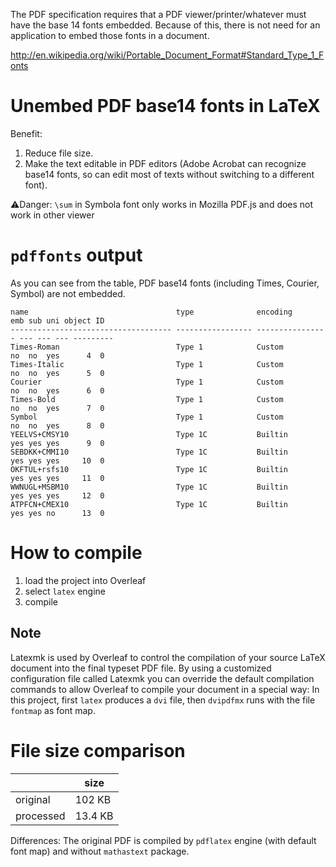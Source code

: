 The PDF specification requires that a PDF viewer/printer/whatever must have the base 14 fonts embedded. Because of this, there is not need for an application to embed those fonts in a document.

http://en.wikipedia.org/wiki/Portable_Document_Format#Standard_Type_1_Fonts


# Unembed PDF base14 fonts in LaTeX
Benefit:
1. Reduce file size.
2. Make the text editable in PDF editors (Adobe Acrobat can recognize base14 fonts, so can edit most of texts without switching to a different font).

⚠️Danger: `\sum` in Symbola font only works in Mozilla PDF.js and does not work in other viewer

# `pdffonts` output
As you can see from the table, PDF base14 fonts (including Times, Courier, Symbol) are not embedded.
```
name                                 type              encoding         emb sub uni object ID
------------------------------------ ----------------- ---------------- --- --- --- ---------
Times-Roman                          Type 1            Custom           no  no  yes      4  0
Times-Italic                         Type 1            Custom           no  no  yes      5  0
Courier                              Type 1            Custom           no  no  yes      6  0
Times-Bold                           Type 1            Custom           no  no  yes      7  0
Symbol                               Type 1            Custom           no  no  yes      8  0
YEELVS+CMSY10                        Type 1C           Builtin          yes yes yes      9  0
SEBDKK+CMMI10                        Type 1C           Builtin          yes yes yes     10  0
OKFTUL+rsfs10                        Type 1C           Builtin          yes yes yes     11  0
WWNUGL+MSBM10                        Type 1C           Builtin          yes yes yes     12  0
ATPFCN+CMEX10                        Type 1C           Builtin          yes yes no      13  0
```

# How to compile
1. load the project into Overleaf
2. select `latex` engine
3. compile
## Note
Latexmk is used by Overleaf to control the compilation of your source LaTeX document into the final typeset PDF file. By using a customized configuration file called Latexmk you can override the default compilation commands to allow Overleaf to compile your document in a special way: In this project, first `latex` produces a `dvi` file, then `dvipdfmx` runs with the file `fontmap` as font map.

# File size comparison

| | size |
|--|--|
| original | 102 KB|
| processed | 13.4 KB|

Differences: The original PDF is compiled by `pdflatex` engine (with default font map) and without `mathastext` package.
